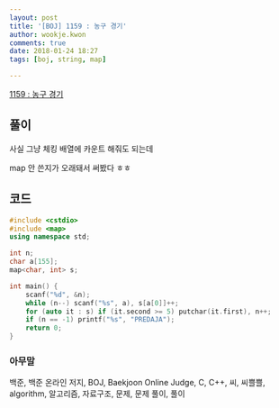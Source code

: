 ```yaml
---
layout: post
title: '[BOJ] 1159 : 농구 경기'
author: wookje.kwon
comments: true
date: 2018-01-24 18:27
tags: [boj, string, map]

---
```


[1159 : 농구 경기](https://www.acmicpc.net/problem/1159)

## 풀이

사실 그냥 체킹 배열에 카운트 해줘도 되는데

map 안 쓴지가 오래돼서 써봤다 ㅎㅎ

## 코드

```cpp
#include <cstdio>
#include <map>
using namespace std;

int n;
char a[155];
map<char, int> s;

int main() {
	scanf("%d", &n);
	while (n--) scanf("%s", a), s[a[0]]++;
	for (auto it : s) if (it.second >= 5) putchar(it.first), n++;
	if (n == -1) printf("%s", "PREDAJA");
	return 0;
}
```

### 아무말  
백준, 백준 온라인 저지, BOJ, Baekjoon Online Judge, C, C++, 씨, 씨쁠쁠, algorithm, 알고리즘, 자료구조, 문제, 문제 풀이, 풀이